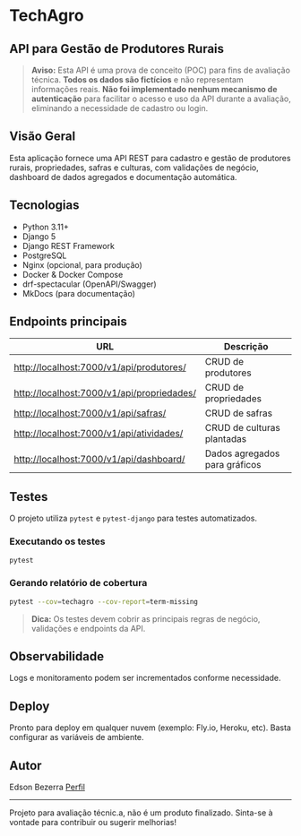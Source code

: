 # TechAgro

## API para Gestão de Produtores Rurais


> **Aviso:** Esta API é uma prova de conceito (POC) para fins de avaliação técnica. **Todos os dados são fictícios** e não representam informações reais. **Não foi implementado nenhum mecanismo de autenticação** para facilitar o acesso e uso da API durante a avaliação, eliminando a necessidade de cadastro ou login.

## Visão Geral
Esta aplicação fornece uma API REST para cadastro e gestão de produtores rurais, propriedades, safras e culturas, com validações de negócio, dashboard de dados agregados e documentação automática.

## Tecnologias
- Python 3.11+
- Django 5
- Django REST Framework
- PostgreSQL
- Nginx (opcional, para produção)
- Docker & Docker Compose
- drf-spectacular (OpenAPI/Swagger)
- MkDocs (para documentação)


## Endpoints principais
|   URL   | Descrição |
|---------|-----------|
|[http://localhost:7000/v1/api/produtores/](http://localhost:7000/v1/api/produtores/) | CRUD de produtores |
|[http://localhost:7000/v1/api/propriedades/](http://localhost:7000/v1/api/propriedades/) | CRUD de propriedades |
|[http://localhost:7000/v1/api/safras/](http://localhost:7000/v1/api/safras/) | CRUD de safras |
|[http://localhost:7000/v1/api/atividades/](http://localhost:7000/v1/api/atividades/) | CRUD de culturas plantadas |
|[http://localhost:7000/v1/api/dashboard/](http://localhost:7000/v1/api/dashboard/) | Dados agregados para gráficos | 


## Testes

O projeto utiliza `pytest` e `pytest-django` para testes automatizados.

### Executando os testes

```bash
pytest
```

### Gerando relatório de cobertura

```bash
pytest --cov=techagro --cov-report=term-missing
```

> **Dica:** Os testes devem cobrir as principais regras de negócio, validações e endpoints da API.

## Observabilidade
Logs e monitoramento podem ser incrementados conforme necessidade.

## Deploy
Pronto para deploy em qualquer nuvem (exemplo: Fly.io, Heroku, etc). Basta configurar as variáveis de ambiente.

## Autor
Edson Bezerra 
[Perfil](https://www.linkedin.com/in/edsonlbfilho/)

---
Projeto para avaliação técnic.a, não é um produto finalizado. Sinta-se à vontade para contribuir ou sugerir melhorias!

